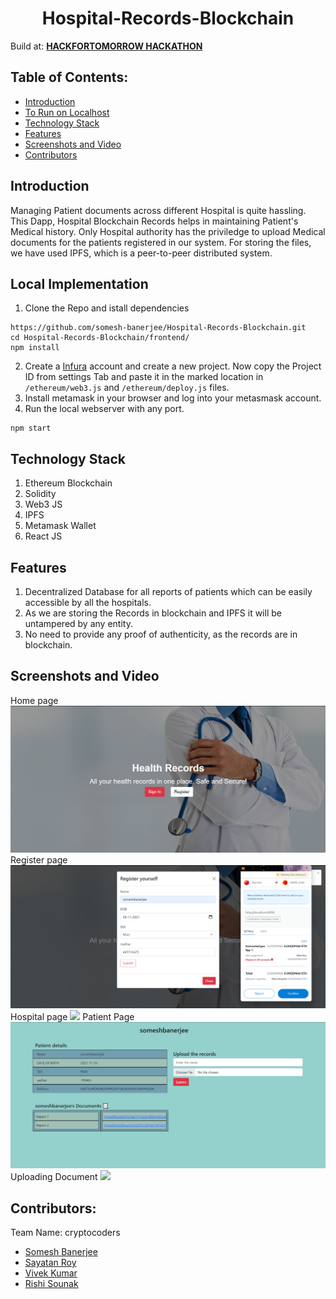 <h1 align="center">Hospital-Records-Blockchain</h1>

Build at: [**HACKFORTOMORROW HACKATHON**](https://hackfortomorrow.devfolio.co/)


## Table of Contents:
- [Introduction](#Introduction)
- [To Run on Localhost](#LocalImplementation)
- [Technology Stack](#Technology-Stack)
- [Features](#Features)
- [Screenshots and Video](#ScreenshotsandVideo)
- [Contributors](#Contributors)

## Introduction
Managing Patient documents across different Hospital is quite hassling. This Dapp, Hospital Blockchain Records helps in maintaining Patient's Medical history. 
Only Hospital authority has the priviledge to upload  Medical documents for the patients registered in our system. For storing the files, we have used IPFS, which
is a peer-to-peer distributed system.

## Local Implementation
1. Clone the Repo and istall dependencies
```
https://github.com/somesh-banerjee/Hospital-Records-Blockchain.git
cd Hospital-Records-Blockchain/frontend/
npm install
```
2. Create a [Infura](https://infura.io/) account and create a new project. Now copy the Project ID from settings Tab and paste it in the marked location in `/ethereum/web3.js` and `/ethereum/deploy.js` files.
3. Install metamask in your browser and log into your metasmask account.
4. Run the local webserver with any port.
```
npm start
```


## Technology Stack
1) Ethereum Blockchain
2) Solidity
3) Web3 JS
4) IPFS
5) Metamask Wallet
6) React JS

## Features
1) Decentralized Database for all reports of patients which can be easily accessible by all the hospitals.
2) As we are storing the Records in blockchain and IPFS it will be untampered by any entity.
3) No need to provide any proof of authenticity, as the records are in blockchain.


## Screenshots and Video
Home page
![](./img/Homepage.png)
Register page
![](./img/Registerpg.png)
Hospital page
![](./img/Hospitalpg.png)
Patient Page
![](./img/Patientpage.png)
Uploading Document
![](./img/upDoc.png)


## Contributors:

Team Name: cryptocoders

* [Somesh Banerjee](https://github.com/somesh-banerjee)
* [Sayatan Roy](https://github.com/Roy6250)
* [Vivek Kumar](https://github.com/freakfan15)
* [Rishi Sounak]()

